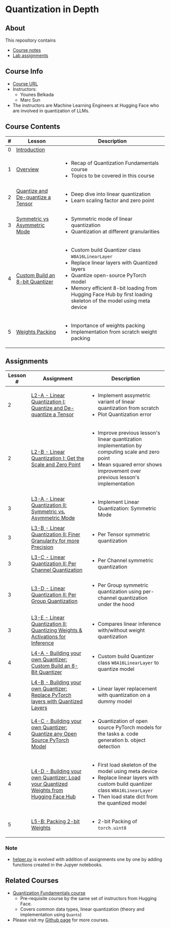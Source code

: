 # Quantization in Depth

## About

This repository contains

- [Course notes](#course-contents)
- [Lab assignments](#assignments)

## Course Info

- [Course URL](https://www.deeplearning.ai/short-courses/quantization-in-depth/)
- Instructors:
  - Younes Belkada
  - Marc Sun
- The instructors are Machine Learning Engineers at Hugging Face who are involved in quantization of LLMs.

## Course Contents

|#|Lesson    |       Description     |
|-|----------|-----------------------|
|0|[Introduction](./notes/Lesson_0.md)||
|1|[Overview](./notes/Lesson_1.md)|<ul><li>Recap of Quantization Fundamentals course</li><li>Topics to be covered in this course</li></ul>|
|2|[Quantize and De-quantize a Tensor](./notes/Lesson_2.md)|<ul><li>Deep dive into linear quantization</li><li>Learn scaling factor and zero point</li></ul>|
|3|[Symmetric vs Asymmetric Mode](./notes/Lesson_3.md)|<ul><li>Symmetric mode of linear quantization</li><li>Quantization at different granularities</li></ul>|
|4|[Custom Build an 8-bit Quantizer](./notes/Lesson_4.md)|<ul><li>Custom build Quantizer class `W8A16LinearLayer`</li><li>Replace linear layers with Quantized layers</li><li>Quantize open-source PyTorch model</li><li>Memory efficient 8-bit loading from Hugging Face Hub by first loading skeleton of the model using meta device</li></ul>|
|5|[Weights Packing](./notes/Lesson_5.md)|<ul><li>Importance of weights packing</li><li>Implementation from scratch weight packing</li></ul>|

## Assignments

|Lesson #|Assignment|Description|
|--------|----------|-----------|
|2|[L2-A - Linear Quantization I: Quantize and De-quantize a Tensor](./notes/Lesson_2.md#notebook-quantize-and-de-quantize-a-tensor)|<ul><li>Implement assymetric variant of linear quantization from scratch</li><li>Plot Quantization error</li></ul>|
|2|[L2-B - Linear Quantization I: Get the Scale and Zero Point](./notes/Lesson_2.md#notebook-get-scale-and-zero-point)|<ul><li>Improve previous lesson's linear quantization implementation by computing scale and zero point</li><li>Mean squared error shows improvement over previous lesson's implementation</li></ul>|
|3|[L3-A - Linear Quantization II: Symmetric vs. Asymmetric Mode](./notes/Lesson_3.md#notebook-linear-quantization-symmetric-mode)|<ul><li>Implement Linear Quantization: Symmetric Mode</li></ul>|
|3|[L3-B - Linear Quantization II: Finer Granularity for more Precision](./notes/Lesson_3.md#notebook-per-tensor-quantization)|<ul><li>Per Tensor symmetric quantization</li></ul>|
|3|[L3-C - Linear Quantization II: Per Channel Quantization](./notes/Lesson_3.md#notebook-per-channel-quantization)|<ul><li>Per Channel symmetric quantization</li></ul>|
|3|[L3-D - Linear Quantization II: Per Group Quantization](./notes/Lesson_3.md#notebook-per-group-quantization)|<ul><li>Per Group symmetric quantization using per-channel quantization under the hood</li></ul>|
|3|[L3-E - Linear Quantization II: Quantizing Weights & Activations for Inference](./notes/Lesson_3.md#notebook-quantizing-weights--activations-for-inference)|<ul><li>Compares linear inference with/without weight quantization</li></ul>|
|4|[L4-A - Building your own Quantizer: Custom Build an 8-Bit Quantizer](./notes/Lesson_4.md#notebook-step-1-build-your-own-quantizer)|<ul><li>Custom build Quantizer class `W8A16LinearLayer` to quantize model</li></ul>|
|4|[L4-B - Building your own Quantizer: Replace PyTorch layers with Quantized Layers](./notes/Lesson_4.md#notebook-step-2-replace-pytorch-layers-with-quantized-layers)|<ul><li>Linear layer replacement with quantization on a dummy model</li></ul>|
|4|[L4-C - Building your own Quantizer: Quantize any Open Source PyTorch Model](./notes/Lesson_4.md#notebook-step-3-quantize-any-open-source-pytorch-model)|<ul><li>Quantization of open source PyTorch models for the tasks a. code generation b. object detection</li></ul>|
|4|[L4-D - Building your own Quantizer: Load your Quantized Weights from Hugging Face Hub](./notes/Lesson_4.md#notebook-step-4-load-your-quantized-weights-from-hugging-face-hub)|<ul><li>First load skeleton of the model using meta device</li><li>Replace linear layers with custom build quantizer class `W8A16LinearLayer`</li><li>Then load state dict from the quantized model</li></ul>|
|5|[L5-B: Packing 2-bit Weights](./notes/Lesson_5.md#notebook-packing-2-bit-weights)|<ul><li>2-bit Packing of `torch.uint8`</li></ul>|

### Note

- [helper.py](./code/helper.py) is evolved with addition of assignments one by one by adding functions created in the Jupyer notebooks.

## Related Courses

- [Quantization Fundamentals course](https://github.com/kaushikacharya/Quantization_Fundamentals)
  - Pre-requisite course by the same set of instructors from Hugging Face.
  - Covers common data types, linear quantization (theory and implementation using `Quanto`)
- Please visit my [Github page](https://kaushikacharya.github.io/courses/) for more courses.

